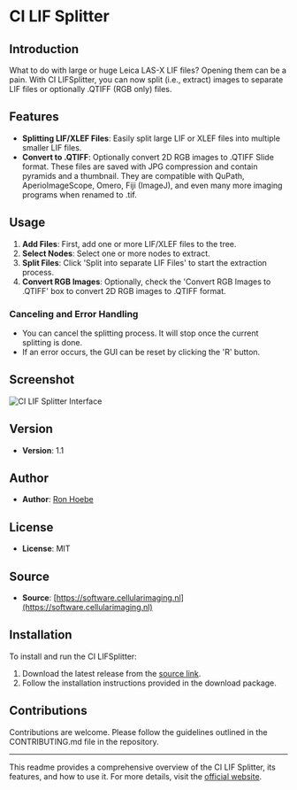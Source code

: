 # CI LIF Splitter

## Introduction

What to do with large or huge Leica LAS-X LIF files? Opening them can be a pain. With CI LIFSplitter, you can now split (i.e., extract) images to separate LIF files or optionally .QTIFF (RGB only) files.

## Features

- **Splitting LIF/XLEF Files**: Easily split large LIF or XLEF files into multiple smaller LIF files.
- **Convert to .QTIFF**: Optionally convert 2D RGB images to .QTIFF Slide format. These files are saved with JPG compression and contain pyramids and a thumbnail. They are compatible with QuPath, AperioImageScope, Omero, Fiji (ImageJ), and even many more imaging programs when renamed to .tif.

## Usage

1. **Add Files**: First, add one or more LIF/XLEF files to the tree.
2. **Select Nodes**: Select one or more nodes to extract.
3. **Split Files**: Click 'Split into separate LIF Files' to start the extraction process.
4. **Convert RGB Images**: Optionally, check the 'Convert RGB Images to .QTIFF' box to convert 2D RGB images to .QTIFF format.

### Canceling and Error Handling

- You can cancel the splitting process. It will stop once the current splitting is done.
- If an error occurs, the GUI can be reset by clicking the 'R' button.

## Screenshot

![CI LIF Splitter Interface](https://github.com/Cellular-Imaging-Amsterdam-UMC/CI_LIF-Splitter/blob/main/Schermafbeelding_2024-05-29_152728.png?raw=true)

## Version

- **Version**: 1.1

## Author

- **Author**: [Ron Hoebe](mailto:r.a.hoebe@amsterdamumc.nl)

## License

- **License**: MIT

## Source

- **Source**: [https://software.cellularimaging.nl](https://software.cellularimaging.nl)

## Installation

To install and run the CI LIFSplitter:

1. Download the latest release from the [source link](https://software.cellularimaging.nl).
2. Follow the installation instructions provided in the download package.

## Contributions

Contributions are welcome. Please follow the guidelines outlined in the CONTRIBUTING.md file in the repository.

---

This readme provides a comprehensive overview of the CI LIF Splitter, its features, and how to use it. For more details, visit the [official website](https://software.cellularimaging.nl).
